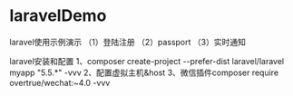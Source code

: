 # laravelDemo
laravel使用示例演示
（1）登陆注册
（2）passport
（3）实时通知


laravel安装和配置
1、composer create-project --prefer-dist laravel/laravel myapp "5.5.*" -vvv
2、配置虚拟主机&host
3、微信插件composer require overtrue/wechat:~4.0 -vvv